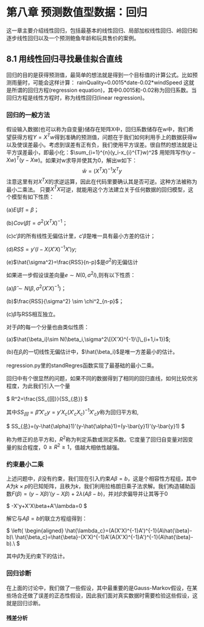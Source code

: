 # 第八章 预测数值型数据：回归
这一章主要介绍线性回归，包括最基本的线性回归、局部加权线性回归、岭回归和逐步线性回归以及一个预测鲍鱼年龄和玩具售价的案例。

## 8.1 用线性回归寻找最佳拟合直线
回归的目的是获得预测值，最简单的想法就是得到一个目标值的计算公式。比如预测雨量时，可能会这样计算：
rainQuality=0.0015\*date-0.02\*windSpeed
这就是所谓的回归方程(regression equation)，其中0.0015和-0.02称为回归系数。当回归方程是线性方程时，称为线性回归(linear regression)。
### 回归的一般方法

假设输入数据(也可以称为自变量)储存在矩阵X中，回归系数储存在w中，我们希望获得方程$Y=X^Tw$得到准确的预测值，问题在于我们如何利用手上的数据获得w以及使误差最小。考虑到误差有正有负，我们使用平方误差。很自然的想法就是让平方误差最小，即最小化：$\sum_{i=1}^{n}(y_i-x_{i}^{T}w)^2$
用矩阵写作$(y-Xw)^T(y-Xw)$。如果对w求导并使其为0，解出w如下：$$\hat{w}=(X^TX)^{-1}X^Ty$$
注意这里有对$X^TX$的求逆运算，因此在代码里要确认其是否可逆。这种方法被称为最小二乘法。
只要$X^TX$可逆，就能用这个方法建立关于任何数据的回归模型，这个模型有如下性质：

(a)$E(\hat{\beta})=\beta$；

(b)$Cov(\hat{\beta})=\sigma^2(X^TX)^{-1}$；

(c)$c'\beta$的所有线性无偏估计里，$c'\hat{\beta}$是唯一具有最小方差的估计；

(d)$RSS=y'(I-X(X'X)^{-1}X')y$;

(e)$\hat{\sigma^2}=\frac{RSS}{n-p}$是$\sigma^2$的无偏估计

如果进一步假设误差向量$e\sim N(0,\sigma^2I)$,则有以下性质：

(a)$\hat{\beta} \sim N(\beta,\sigma^2(X'X)^{-1})$；

(b)$\frac{RSS}{\sigma^2} \sim \chi^2_{n-p}$；

(c)$\hat{\beta}$与RSS相互独立。

对于$\hat{\beta}$的每一个分量也由类似性质：

(a)$\hat{\beta_i}\sim N(\beta_i,\sigma^2\[(X'X)^{-1}\]\_{i+1,i+1})$;

(b)在$\beta_i$的一切线性无偏估计中，$\hat{\beta_i}$是唯一方差最小的估计。

regression.py里的standRegres函数实现了最基础的最小二乘。

回归中有个很显然的问题，如果不同的数据得到了相同的回归直线，如何比较优劣程度，为此我们引入一个量

$
R^2=\frac{SS_{回}}{SS_{总}}
$

其中$SS_{回}=\hat{\beta}'X'_cy=y'X_c(X'_cX_c)^{-1}X'_cy$称为回归平方和,

$
SS_{总}=(y-\hat{\alpha}1)'(y-\hat{\alpha}1)=(y-\bar{y}1)'(y-\bar{y}1)
$

称为修正的总平方和，$R^2$称为判定系数或测定系数。它度量了回归自变量对因变量的拟合程度，$0\geq{R^2}\geq1$，值越大相依性越强。

### 约束最小二乘
上述问题中，$\beta$没有约束，我们现在引入约束$A\beta=b$，这是个相容性方程组，其中$A$为$k\times{p}$的已知矩阵，且秩为$k$，我们利用拉格朗日乘子法求解。我们构造辅助函数$F(\beta)=(y-X\beta)'(y-X\beta)+2\lambda(A\beta-b)$，并对$\beta$求偏导并让其等于0

$
-X'y+X'X\beta+A'\lambda=0
$

解它与$A\beta=b$的联立方程组得到：

$
\left\{
\begin{aligned}
\hat{\lambda_c}=(A(X'X)^{-1}A')^{-1}(A\hat{\beta}-b)\\
\hat{\beta_c}=\hat{\beta}-(X'X)^{-1}A'(A(X'X)^{-1}A')^{-1}(A\hat{\beta}-b).\\
$

其中$\hat{\beta}$为无约束下的估计。

### 回归诊断

在上面的讨论中，我们做了一些假设，其中最重要的是Gauss-Markov假设，在某些场合还做了误差的正态性假设，因此我们面对真实数据时需要检验这些假设，这就是回归诊断。

#### 残差分析
